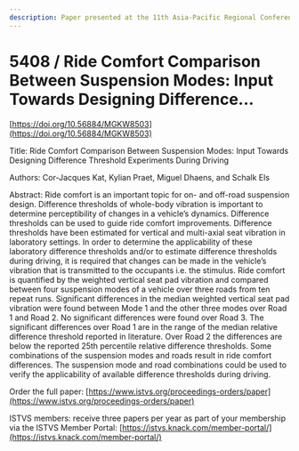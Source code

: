 ```yaml
---
description: Paper presented at the 11th Asia-Pacific Regional Conference of the ISTVS
---
```


# 5408 / Ride Comfort Comparison Between Suspension Modes: Input Towards Designing Difference...

[https://doi.org/10.56884/MGKW8503](https://doi.org/10.56884/MGKW8503)

Title: Ride Comfort Comparison Between Suspension Modes: Input Towards Designing Difference Threshold Experiments During Driving

Authors: Cor-Jacques Kat, Kylian Praet, Miguel Dhaens, and Schalk Els

Abstract: Ride comfort is an important topic for on- and off-road suspension design. Difference thresholds of whole-body vibration is important to determine perceptibility of changes in a vehicle’s dynamics. Difference thresholds can be used to guide ride comfort improvements. Difference thresholds have been estimated for vertical and multi-axial seat vibration in laboratory settings. In order to determine the applicability of these laboratory difference thresholds and/or to estimate difference thresholds during driving, it is required that changes can be made in the vehicle’s vibration that is transmitted to the occupants i.e. the stimulus. Ride comfort is quantified by the weighted vertical seat pad vibration and compared between four suspension modes of a vehicle over three roads from ten repeat runs. Significant differences in the median weighted vertical seat pad vibration were found between Mode 1 and the other three modes over Road 1 and Road 2. No significant differences were found over Road 3. The significant differences over Road 1 are in the range of the median relative difference threshold reported in literature. Over Road 2 the differences are below the reported 25th percentile relative difference thresholds. Some combinations of the suspension modes and roads result in ride comfort differences. The suspension mode and road combinations could be used to verify the applicability of available difference thresholds during driving.

Order the full paper: [https://www.istvs.org/proceedings-orders/paper](https://www.istvs.org/proceedings-orders/paper)

ISTVS members: receive three papers per year as part of your membership via the ISTVS Member Portal: [https://istvs.knack.com/member-portal/](https://istvs.knack.com/member-portal/)

